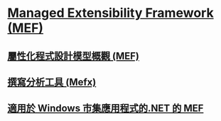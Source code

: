# [Managed Extensibility Framework (MEF)](index.md)
## [屬性化程式設計模型概觀 (MEF)](attributed-programming-model-overview-mef.md)
## [撰寫分析工具 (Mefx)](composition-analysis-tool-mefx.md)
## [適用於 Windows 市集應用程式的.NET 的 MEF](mef-for-net-for-windows-store-apps.md)
